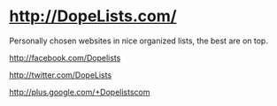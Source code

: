 http://DopeLists.com/
======================

Personally chosen websites in nice organized lists, the best are on top.

http://facebook.com/Dopelists

http://twitter.com/DopeLists

http://plus.google.com/+Dopelistscom